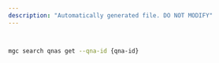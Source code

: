 ```yaml
---
description: "Automatically generated file. DO NOT MODIFY"
---
```


```bash


mgc search qnas get --qna-id {qna-id}

```